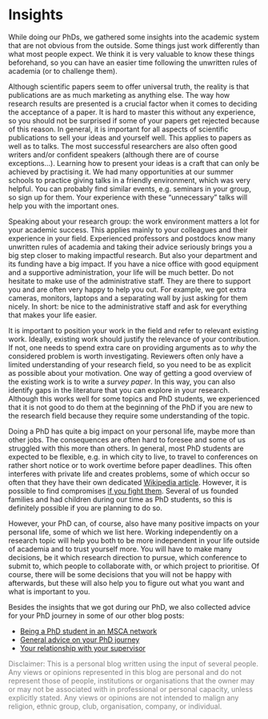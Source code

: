 # Insights

While doing our PhDs, we gathered some insights into the academic system that are not obvious from the outside. Some things just work differently than what most people expect. We think it is very valuable to know these things beforehand, so you can have an easier time following the unwritten rules of academia (or to challenge them).

Although scientific papers seem to offer universal truth, the reality is that publications are as much marketing as anything else. The way how research results are presented is a crucial factor when it comes to deciding the acceptance of a paper. It is hard to master this without any experience, so you should not be surprised if some of your papers get rejected because of this reason. In general, it is important for all aspects of scientific publications to sell your ideas and yourself well. This applies to papers as well as to talks. The most successful researchers are also often good writers and/or confident speakers (although there are of course exceptions…). Learning how to present your ideas is a craft that can only be achieved by practising it. We had many opportunities at our summer schools to practice giving talks in a friendly environment, which was very helpful. You can probably find similar events, e.g. seminars in your group, so sign up for them. Your experience with these “unnecessary” talks will help you with the important ones.

Speaking about your research group: the work environment matters a lot for your academic success. This applies mainly to your colleagues and their experience in your field. Experienced professors and postdocs know many unwritten rules of academia and taking their advice seriously brings you a big step closer to making impactful research. But also your department and its funding have a big impact. If you have a nice office with good equipment and a supportive administration, your life will be much better. Do not hesitate to make use of the administrative staff. They are there to support you and are often very happy to help you out. For example, we got extra cameras, monitors, laptops and a separating wall by just asking for them nicely. In short: be nice to the administrative staff and ask for everything that makes your life easier.

It is important to position your work in the field and refer to relevant existing work. Ideally, existing work should justify the relevance of your contribution. If not, one needs to spend extra care on providing arguments as to *why* the considered problem is worth investigating. Reviewers often only have a limited understanding of your research field, so you need to be as explicit as possible about your motivation. One way of getting a good overview of the existing work is to write a *survey paper*. In this way, you can also identify gaps in the literature that you can explore in your research. Although this works well for some topics and PhD students, we experienced that it is not good to do them at the beginning of the PhD if you are new to the research field because they require some understanding of the topic.

Doing a PhD has quite a big impact on your personal life, maybe more than other jobs. The consequences are often hard to foresee and some of us struggled with this more than others. In general, most PhD students are expected to be flexible, e.g. in which city to live, to travel to conferences on rather short notice or to work overtime before paper deadlines. This often interferes with private life and creates problems, some of which occur so often that they have their own dedicated [Wikipedia article](https://en.wikipedia.org/w/index.php?title=Two-body_problem_%28career%29). However, it is possible to find compromises [if you fight them](ESR14_15_02_personal.md). Several of us founded families and had children during our time as PhD students, so this is definitely possible if you are planning to do so.

However, your PhD can, of course, also have many positive impacts on your personal life, some of which we list here. Working independently on a research topic will help you both to be more independent in your life outside of academia and to trust yourself more. You will have to make many decisions, be it which research direction to pursue, which conference to submit to, which people to collaborate with, or which project to prioritise. Of course, there will be some decisions that you will not be happy with afterwards, but these will also help you to figure out what you want and what is important to you.

Besides the insights that we got during our PhD, we also collected advice for your PhD journey in some of our other blog posts:

- [Being a PhD student in an MSCA network](ESR14_15_01.md)
- [General advice on your PhD journey](ESR14_15_02_personal.md)
- [Your relationship with your supervisor](ESR14_15_03_supervision.md)

<span style="color:grey"> Disclaimer: This is a personal blog written using the input of several people. Any views or opinions represented in this blog are personal and do not represent those of people, institutions or organisations that the owner may or may not be associated with in professional or personal capacity, unless explicitly stated. Any views or opinions are not intended to malign any religion, ethnic group, club, organisation, company, or individual. </span>